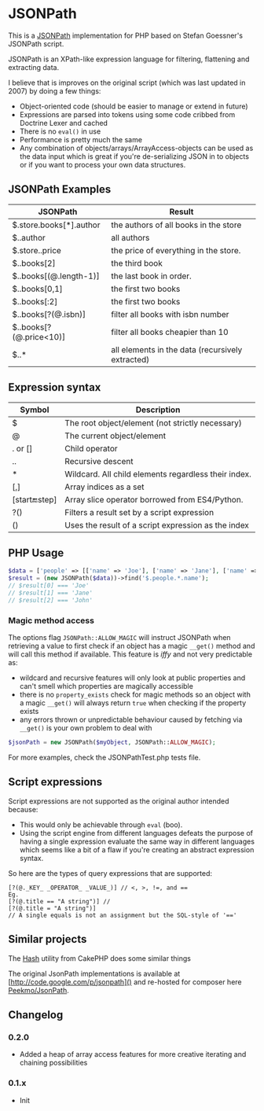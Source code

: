 JSONPath
=============

This is a [JSONPath](http://goessner.net/articles/JsonPath/) implementation for PHP based on Stefan Goessner's JSONPath script.

JSONPath is an XPath-like expression language for filtering, flattening and extracting data.

I believe that is improves on the original script (which was last updated in 2007) by doing a few things:

-   Object-oriented code (should be easier to manage or extend in future)
-   Expressions are parsed into tokens using some code cribbed from Doctrine Lexer and cached
-   There is no `eval()` in use
-   Performance is pretty much the same
-   Any combination of objects/arrays/ArrayAccess-objects can be used as the data input which is great if you're de-serializing JSON in to objects
    or if you want to process your own data structures.

JSONPath Examples
---

JSONPath                 | Result
-------------------------|-------------------------------------
$.store.books[\*].author | the authors of all books in the store
$..author                | all authors
$.store..price           | the price of everything in the store.
$..books[2]              | the third book
$..books[(@.length-1)]   | the last book in order.
$..books[0,1]            | the first two books
$..books[:2]             | the first two books
$..books[?(@.isbn)]      | filter all books with isbn number
$..books[?(@.price<10)]  | filter all books cheapier than 10
$..*                     | all elements in the data (recursively extracted)


Expression syntax
---

Symbol              | Description
--------------------|-------------------------
$                   | The root object/element (not strictly necessary)
@                   | The current object/element
. or []             | Child operator
..                  | Recursive descent
*                   | Wildcard. All child elements regardless their index.
[,]                 | Array indices as a set
[start:end:step]    | Array slice operator borrowed from ES4/Python.
?()                 | Filters a result set by a script expression
()                  | Uses the result of a script expression as the index

PHP Usage
---

```php
$data = ['people' => [['name' => 'Joe'], ['name' => 'Jane'], ['name' => 'John']]];
$result = (new JSONPath($data))->find('$.people.*.name');
// $result[0] === 'Joe'
// $result[1] === 'Jane'
// $result[2] === 'John'
```

### Magic method access

The options flag `JSONPath::ALLOW_MAGIC` will instruct JSONPath when retrieving a value to first check if an object
has a magic `__get()` method and will call this method if available. This feature is *iffy* and
not very predictable as:

-  wildcard and recursive features will only look at public properties and can't smell which properties are magically accessible
-  there is no `property_exists` check for magic methods so an object with a magic `__get()` will always return `true` when checking
   if the property exists
-   any errors thrown or unpredictable behaviour caused by fetching via `__get()` is your own problem to deal with

```php
$jsonPath = new JSONPath($myObject, JSONPath::ALLOW_MAGIC);
```

For more examples, check the JSONPathTest.php tests file.

Script expressions
-------

Script expressions are not supported as the original author intended because:

-   This would only be achievable through `eval` (boo).
-   Using the script engine from different languages defeats the purpose of having a single expression evaluate the same way in different
    languages which seems like a bit of a flaw if you're creating an abstract expression syntax.

So here are the types of query expressions that are supported:

	[?(@._KEY_ _OPERATOR_ _VALUE_)] // <, >, !=, and ==
	Eg.
	[?(@.title == "A string")] //
	[?(@.title = "A string")]
	// A single equals is not an assignment but the SQL-style of '=='

Similar projects
----------------

The [Hash](http://book.cakephp.org/2.0/en/core-utility-libraries/hash.html) utility from CakePHP does some similar things 

The original JsonPath implementations is available at [http://code.google.com/p/jsonpath]() and re-hosted for composer here [Peekmo/JsonPath](https://github.com/Peekmo/JsonPath).

Changelog
---------
### 0.2.0
 - Added a heap of array access features for more creative iterating and chaining possibilities
 
### 0.1.x
 - Init
